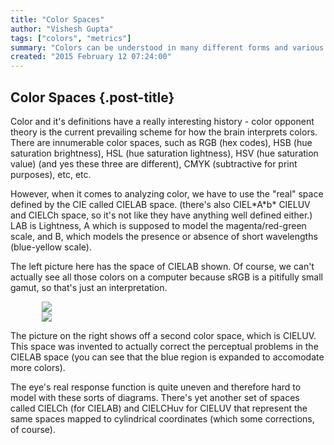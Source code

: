 ```yaml
---
title: "Color Spaces"
author: "Vishesh Gupta"
tags: ["colors", "metrics"]
summary: "Colors can be understood in many different forms and various spaces have been invented over the years to show the 'natural perception' of colors by the human eye. Here is a discussion of various color spaces and why I chose CIELAB as the main space to work in (and CIELUV for aggregation, but we'll get to that later)."
created: "2015 February 12 07:24:00"
---
```


## Color Spaces {.post-title}

Color and it's definitions have a really interesting history - color opponent theory is the current prevailing scheme for how the brain interprets colors. There are innumerable color spaces, such as RGB (hex codes), HSB (hue saturation brightness), HSL (hue saturation lightness), HSV (hue saturation value) (and yes these three are different), CMYK (subtractive for print purposes), etc, etc.

However, when it comes to analyzing color, we have to use the "real" space defined by the CIE called CIELAB space. (there's also CIEL\*A\*b\* CIELUV and CIELCh space, so it's not like they have anything well defined either.) LAB is Lightness, A which is supposed to model the magenta/red-green scale, and B, which models the presence or absence of short wavelengths (blue-yellow scale).

The left picture here has the space of CIELAB shown. Of course, we can't actually see all those colors on a computer because sRGB is a pitifully small gamut, so that's just an interpretation.

<div class="pure-g" style="margin: 0 auto; max-width: 80%;">
<div class="pure-u-1-2 pure-u-md-1-2"><img class="pure-img pure-img-reponsive"
    src="http://upload.wikimedia.org/wikipedia/commons/b/ba/PlanckianLocus.png"/> </div>
<div class="pure-u-1-2 pure-u-md-1-2"><img class="pure-img pure-img-responsive"
      src="http://upload.wikimedia.org/wikipedia/commons/8/83/CIE_1976_UCS.png"/></div>
</div>

The picture on the right shows off a second color space, which is CIELUV. This space was invented to actually correct the perceptual problems in the CIELAB space (you can see that the blue region is expanded to accomodate more colors).

The eye's real response function is quite uneven and therefore hard to model with these sorts of diagrams. There's yet another set of spaces called CIELCh (for CIELAB) and CIELCHuv for CIELUV that represent the same spaces mapped to cylindrical coordinates (which some corrections, of course).






[githubcolors]: http://dudleystorey.github.io/thenewdefaults/



















